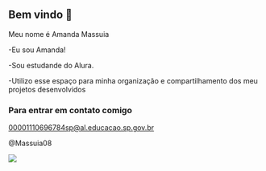## Bem vindo 👋 

Meu nome é Amanda Massuia

-Eu sou  Amanda! 

-Sou estudande do Alura.

-Utilizo esse espaço para minha organização e compartilhamento dos meu projetos desenvolvidos

### Para entrar em contato comigo

00001110696784sp@al.educacao.sp.gov.br

@Massuia08

![](https://media1.tenor.com/m/RpNXLtq7gMEAAAAC/spider-man-see-ya.gif)
